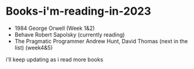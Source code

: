 # Books-i'm-reading-in-2023

- 1984 George Orwell (Week 1&2)
- Behave Robert Sapolsky (currently reading)
- The Pragmatic Programmer Andrew Hunt, David Thomas (next in the list) (week4&5)

i'll keep updating as i read more books 

